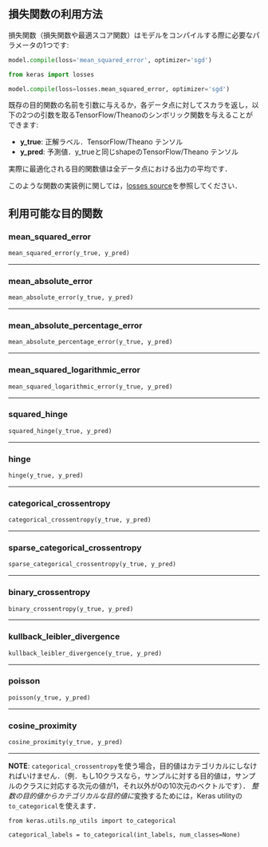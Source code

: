 ## 損失関数の利用方法

損失関数（損失関数や最適スコア関数）はモデルをコンパイルする際に必要なパラメータの1つです:

```python
model.compile(loss='mean_squared_error', optimizer='sgd')
```

```python
from keras import losses

model.compile(loss=losses.mean_squared_error, optimizer='sgd')
```

既存の目的関数の名前を引数に与えるか，各データ点に対してスカラを返し，以下の2つの引数を取るTensorFlow/Theanoのシンボリック関数を与えることができます:

- __y_true__: 正解ラベル．TensorFlow/Theano テンソル
- __y_pred__: 予測値．y_trueと同じshapeのTensorFlow/Theano テンソル

実際に最適化される目的関数値は全データ点における出力の平均です．

このような関数の実装例に関しては，[losses source](https://github.com/fchollet/keras/blob/master/keras/losses.py)を参照してください．

## 利用可能な目的関数

### mean_squared_error

```python
mean_squared_error(y_true, y_pred)
```

---

### mean_absolute_error

```python
mean_absolute_error(y_true, y_pred)
```

---

### mean_absolute_percentage_error

```python
mean_absolute_percentage_error(y_true, y_pred)
```

---

### mean_squared_logarithmic_error

```python
mean_squared_logarithmic_error(y_true, y_pred)
```

---

### squared_hinge

```python
squared_hinge(y_true, y_pred)
```

---

### hinge
```python
hinge(y_true, y_pred)
```

---

### categorical_crossentropy

```python
categorical_crossentropy(y_true, y_pred)
```
---

### sparse_categorical_crossentropy

```python
sparse_categorical_crossentropy(y_true, y_pred)
```
---

### binary_crossentropy

```python
binary_crossentropy(y_true, y_pred)
```
---

### kullback_leibler_divergence

```python
kullback_leibler_divergence(y_true, y_pred)
```
---

### poisson

```python
poisson(y_true, y_pred)
```
---

### cosine_proximity

```python
cosine_proximity(y_true, y_pred)
```
---

__NOTE__: `categorical_crossentropy`を使う場合，目的値はカテゴリカルにしなければいけません．（例．もし10クラスなら，サンプルに対する目的値は，サンプルのクラスに対応する次元の値が1，それ以外が0の10次元のベクトルです）．
*整数の目的値からカテゴリカルな目的値に*変換するためには，Keras utilityの`to_categorical`を使えます．

```
from keras.utils.np_utils import to_categorical

categorical_labels = to_categorical(int_labels, num_classes=None)
```
